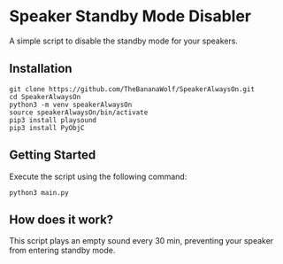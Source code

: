 # Speaker Standby Mode Disabler

A simple script to disable the standby mode for your speakers.

## Installation

```
git clone https://github.com/TheBananaWolf/SpeakerAlwaysOn.git
cd SpeakerAlwaysOn
python3 -m venv speakerAlwaysOn
source speakerAlwaysOn/bin/activate
pip3 install playsound
pip3 install PyObjC
```

## Getting Started

Execute the script using the following command:

```
python3 main.py
```

## How does it work?
This script plays an empty sound every 30 min, preventing your speaker from entering standby mode.


